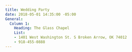 ```yaml
---
title: Wedding Party
date: 2018-05-01 14:35:00 -05:00
General:
  Column 1:
    Heading: The Glass Chapel
    List:
    - 1401 West Washington St. S Broken Arrow, OK 74012
    - 918-455-0888
---
```



